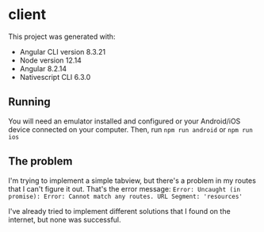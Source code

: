 # client

This project was generated with:
 - Angular CLI version 8.3.21
 - Node version 12.14
 - Angular 8.2.14
 - Nativescript CLI 6.3.0


## Running

You will need an emulator installed and configured or your Android/iOS device connected on your computer. Then, run `npm run android` or `npm run ios`


## The problem

I'm trying to implement a simple tabview, but there's a problem in my routes that I can't figure it out. That's the error message: `Error: Uncaught (in promise): Error: Cannot match any routes. URL Segment: 'resources'`

I've already tried to implement different solutions that I found on the internet, but none was successful.